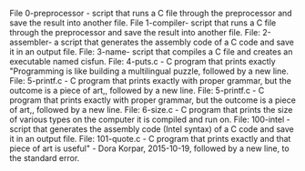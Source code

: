 File 0-preprocessor - script that runs a C file through the preprocessor and save the result into another file.
File 1-compiler- script that runs a C file through the preprocessor and save the result into another file.
File: 2-assembler-  a script that generates the assembly code of a C code and save it in an output file.
File: 3-name- script that compiles a C file and creates an executable named cisfun.
File: 4-puts.c - C program that prints exactly "Programming is like building a multilingual puzzle, followed by a new line.
File: 5-printf.c - C program that prints exactly with proper grammar, but the outcome is a piece of art,, followed by a new line.
File: 5-printf.c - C program that prints exactly with proper grammar, but the outcome is a piece of art,, followed by a new line.
File: 6-size.c - C program that prints the size of various types on the computer it is compiled and run on.
File: 100-intel - script that generates the assembly code (Intel syntax) of a C code and save it in an output file.
File: 101-quote.c -  C program that prints exactly and that piece of art is useful" - Dora Korpar, 2015-10-19, followed by a new line, to the standard error.

